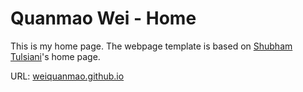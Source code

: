 # Quanmao Wei - Home

This is my home page.
The webpage template is based on [Shubham Tulsiani](http://people.eecs.berkeley.edu/~shubhtuls/)'s home page.

URL: [weiquanmao.github.io](https://weiquanmao.github.io)